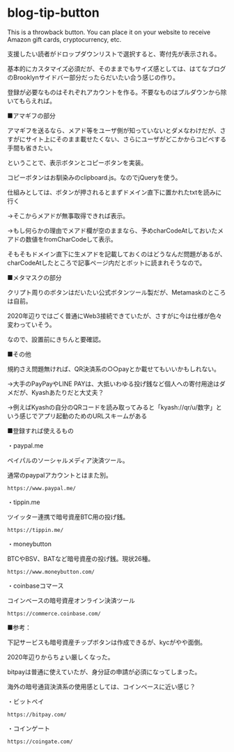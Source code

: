 # blog-tip-button

This is a throwback button. You can place it on your website to receive Amazon gift cards, cryptocurrency, etc.

支援したい読者がドロップダウンリストで選択すると、寄付先が表示される。

基本的にカスタマイズ必須だが、そのままでもサイズ感としては、はてなブログのBrooklynサイドバー部分だったらだいたい合う感じの作り。

登録が必要なものはそれぞれアカウントを作る。不要なものはプルダウンから除いてもらえれば。

■アマギフの部分

アマギフを送るなら、メアド等をユーザ側が知っていないとダメなわけだが、さすがにサイト上にそのまま載せたくない、さらにユーザがどこかからコピペする手間も省きたい。

ということで、表示ボタンとコピーボタンを実装。

コピーボタンはお馴染みのclipboard.js。なのでjQueryを使う。

仕組みとしては、ボタンが押されるとまずドメイン直下に置かれたtxtを読みに行く

→そこからメアドが無事取得できれば表示。

→もし何らかの理由でメアド欄が空のままなら、予めcharCodeAtしておいたメアドの数値をfromCharCodeして表示。

そもそもドメイン直下に生メアドを記載しておくのはどうなんだ問題があるが、charCodeAtしたところで記事ページ内だとボットに読まれそうなので。

■メタマスクの部分

クリプト周りのボタンはだいたい公式ボタンツール製だが、Metamaskのところは自前。

2020年辺りではごく普通にWeb3接続できていたが、さすがに今は仕様が色々変わっていそう。

なので、設置前にきちんと要確認。

■その他

規約さえ問題無ければ、QR決済系の○○payとか載せてもいいかもしれない。

→大手のPayPayやLINE PAYは、大抵いわゆる投げ銭など個人への寄付用途はダメだが、Kyashあたりだと大丈夫？

→例えばKyashの自分のQRコードを読み取ってみると「kyash://qr/u/数字」という感じでアプリ起動のためのURLスキームがある

■登録すれば使えるもの

・paypal.me

ペイパルのソーシャルメディア決済ツール。

通常のpaypalアカウントとはまた別。

`https://www.paypal.me/`

・tippin.me

ツイッター連携で暗号資産BTC用の投げ銭。

`https://tippin.me/`

・moneybutton

BTCやBSV、BATなど暗号資産の投げ銭。現状26種。

`https://www.moneybutton.com/`

・coinbaseコマース

コインベースの暗号資産オンライン決済ツール

`https://commerce.coinbase.com/`

■参考：

下記サービスも暗号資産チップボタンは作成できるが、kycがやや面倒。

2020年辺りからちょい厳しくなった。

bitpayは普通に使えていたが、身分証の申請が必須になってしまった。

海外の暗号通貨決済系の使用感としては、コインベースに近い感じ？

・ビットペイ

`https://bitpay.com/`

・コインゲート

`https://coingate.com/`

